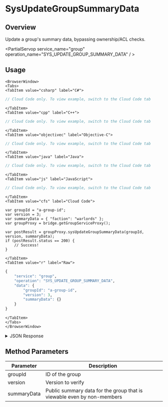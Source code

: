 # SysUpdateGroupSummaryData
## Overview
Update a group's summary data, bypassing ownership/ACL checks.

<PartialServop service_name="group" operation_name="SYS_UPDATE_GROUP_SUMMARY_DATA" / >

## Usage

```mdx-code-block
<BrowserWindow>
<Tabs>
<TabItem value="csharp" label="C#">
```

```csharp
// Cloud Code only. To view example, switch to the Cloud Code tab
```

```mdx-code-block
</TabItem>
<TabItem value="cpp" label="C++">
```

```cpp
// Cloud Code only. To view example, switch to the Cloud Code tab
```

```mdx-code-block
</TabItem>
<TabItem value="objectivec" label="Objective-C">
```

```objectivec
// Cloud Code only. To view example, switch to the Cloud Code tab
```

```mdx-code-block
</TabItem>
<TabItem value="java" label="Java">
```

```java
// Cloud Code only. To view example, switch to the Cloud Code tab
```

```mdx-code-block
</TabItem>
<TabItem value="js" label="JavaScript">
```

```javascript
// Cloud Code only. To view example, switch to the Cloud Code tab
```

```mdx-code-block
</TabItem>
<TabItem value="cfs" label="Cloud Code">
```

```cfscript
var groupId = "a-group-id";
var version = 3;
var summaryData = { "faction": "warlords" };
var groupProxy = bridge.getGroupServiceProxy();

var postResult = groupProxy.sysUpdateGroupSummaryData(groupId, version, summaryData);
if (postResult.status == 200) {
    // Success!
}
```

```mdx-code-block
</TabItem>
<TabItem value="r" label="Raw">
```

```r
{
	"service": "group",
	"operation": "SYS_UPDATE_GROUP_SUMMARY_DATA",
	"data": {
		"groupId": "a-group-id",
		"version": 3,
		"summaryData": {}
	}
}
```

```mdx-code-block
</TabItem>
</Tabs>
</BrowserWindow>
```

<details>
<summary>JSON Response</summary>

```json
{
  "data": {
    "gameId": "12345",
    "groupId": "b7b590e0-0e27-47ef-8bf5-03a3b4e34475",
    "ownerId": "77ce8889-20b7-4d01-b248-e0beb747f1b4",
    "name": "myGroupName",
    "groupType": "newGroupType",
    "createdAt": 1561472696504,
    "updatedAt": 1561472926006,
    "members": {
      "77ce8889-20b7-4d01-b248-e0beb747f1b4": {
        "role": "OWNER",
        "attributes": {}
      }
    },
    "pendingMembers": {},
    "version": 4,
    "summaryData": {
      "new": "data"
    },
    "isOpenGroup": true,
    "defaultMemberAttributes": {},
    "memberCount": 1,
    "invitedPendingMemberCount": 0,
    "requestingPendingMemberCount": 0,
    "acl": {
      "member": 2,
      "other": 0
    }
  },
  "status": 200
}
```
</details>

## Method Parameters
Parameter | Description
--------- | -----------
groupId | ID of the group 
version | Version to verify 
summaryData | Public summary data for the group that is viewable even by non-members 


